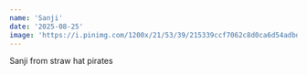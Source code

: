 ```yaml
---
name: 'Sanji'
date: '2025-08-25'
image: 'https://i.pinimg.com/1200x/21/53/39/215339ccf7062c8d0ca6d54adbd042bd.jpg'
---
```


Sanji from straw hat pirates